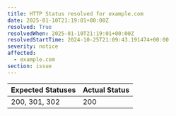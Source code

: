 ```yaml
---
title: HTTP Status resolved for example.com
date: 2025-01-10T21:19:01+00:00Z
resolved: True
resolvedWhen: 2025-01-10T21:19:01+00:00Z
resolvedStartTime: 2024-10-25T21:09:43.191474+00:00
severity: notice
affected:
  - example.com
section: issue
---
```


| Expected Statuses | Actual Status  |
|-------------------|----------------|
| 200, 301, 302 | 200 |
